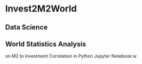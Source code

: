 # Invest2M2World

## Data Science
## World Statistics Analysis
on M2 to Investment Correlation
in Python Jupyter Notebook:w
 
